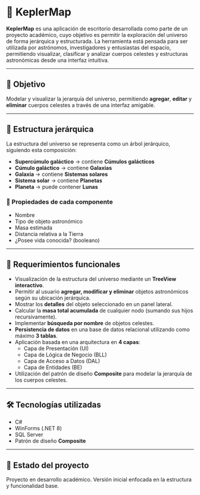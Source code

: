 # 🌌 KeplerMap

**KeplerMap** es una aplicación de escritorio desarrollada como parte de un proyecto académico, cuyo objetivo es permitir la exploración del universo de forma jerárquica y estructurada. La herramienta está pensada para ser utilizada por astrónomos, investigadores y entusiastas del espacio, permitiendo visualizar, clasificar y analizar cuerpos celestes y estructuras astronómicas desde una interfaz intuitiva.

---

## 🎯 Objetivo

Modelar y visualizar la jerarquía del universo, permitiendo **agregar**, **editar** y **eliminar** cuerpos celestes a través de una interfaz amigable.

---

## 🧩 Estructura jerárquica

La estructura del universo se representa como un árbol jerárquico, siguiendo esta composición:

- **Supercúmulo galáctico** → contiene **Cúmulos galácticos**
- **Cúmulo galáctico** → contiene **Galaxias**
- **Galaxia** → contiene **Sistemas solares**
- **Sistema solar** → contiene **Planetas**
- **Planeta** → puede contener **Lunas**

### 🔭 Propiedades de cada componente

- Nombre
- Tipo de objeto astronómico
- Masa estimada
- Distancia relativa a la Tierra
- ¿Posee vida conocida? (booleano)

---

## 🧠 Requerimientos funcionales

- Visualización de la estructura del universo mediante un **TreeView interactivo**.
- Permitir al usuario **agregar, modificar y eliminar** objetos astronómicos según su ubicación jerárquica.
- Mostrar los **detalles** del objeto seleccionado en un panel lateral.
- Calcular la **masa total acumulada** de cualquier nodo (sumando sus hijos recursivamente).
- Implementar **búsqueda por nombre** de objetos celestes.
- **Persistencia de datos** en una base de datos relacional utilizando como máximo **3 tablas**.
- Aplicación basada en una arquitectura en **4 capas**:
  - Capa de Presentación (UI)
  - Capa de Lógica de Negocio (BLL)
  - Capa de Acceso a Datos (DAL)
  - Capa de Entidades (BE)
- Utilización del patrón de diseño **Composite** para modelar la jerarquía de los cuerpos celestes.

---

## 🛠 Tecnologías utilizadas

- C#
- WinForms (.NET 8)
- SQL Server
- Patrón de diseño **Composite**

---

## 🚀 Estado del proyecto

Proyecto en desarrollo académico. Versión inicial enfocada en la estructura y funcionalidad base.

